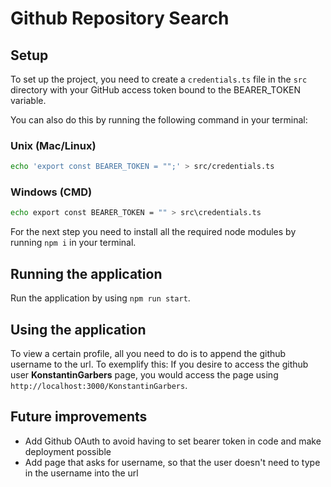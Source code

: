  # Github Repository Search

## Setup
To set up the project, you need to create a `credentials.ts` file in the `src` directory with your GitHub access token bound to the BEARER_TOKEN variable.

You can also do this by running the following command in your terminal:

### Unix (Mac/Linux)
```bash
echo 'export const BEARER_TOKEN = "";' > src/credentials.ts
```

### Windows (CMD)
```bash
echo export const BEARER_TOKEN = "" > src\credentials.ts
```
For the next step you need to install all the required node modules by running `npm i` in your terminal.

## Running the application

Run the application by using `npm run start`.

## Using the application
To view a certain profile, all you need to do is to append the github username to the url.
To exemplify this: If you desire to access the github user **KonstantinGarbers** page, you would access the page using `http://localhost:3000/KonstantinGarbers`.

## Future improvements
- Add Github OAuth to avoid having to set bearer token in code and make deployment possible
- Add page that asks for username, so that the user doesn't need to type in the username into the url